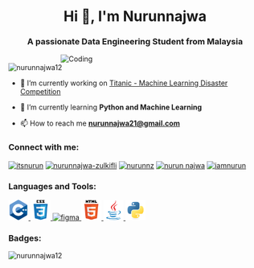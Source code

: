 <h1 align="center">Hi 👋, I'm Nurunnajwa</h1>
<h3 align="center">A passionate Data Engineering Student from Malaysia</h3>
<img align="right" alt="Coding" width="400" src="https://thumbs.gfycat.com/AppropriateFatKagu-max-1mb.gif">


<p align="left"> <img src="https://komarev.com/ghpvc/?username=nurunnajwa12&label=Profile%20views&color=0e75b6&style=flat" alt="nurunnajwa12" /> </p>



- 🔭 I’m currently working on [Titanic - Machine Learning Disaster Competition](https://www.kaggle.com/competitions/titanic)

- 🌱 I’m currently learning **Python and Machine Learning**

- 📫 How to reach me **nurunnajwa21@gmail.com**

<h3 align="left">Connect with me:</h3>
<p align="left">
<a href="https://twitter.com/itsnurun" target="blank"><img align="center" src="https://raw.githubusercontent.com/rahuldkjain/github-profile-readme-generator/master/src/images/icons/Social/twitter.svg" alt="itsnurun" height="30" width="40" /></a>
<a href="https://linkedin.com/in/nurunnajwa-zulkifli" target="blank"><img align="center" src="https://raw.githubusercontent.com/rahuldkjain/github-profile-readme-generator/master/src/images/icons/Social/linked-in-alt.svg" alt="nurunnajwa-zulkifli" height="30" width="40" /></a>
<a href="https://kaggle.com/nurunnz" target="blank"><img align="center" src="https://raw.githubusercontent.com/rahuldkjain/github-profile-readme-generator/master/src/images/icons/Social/kaggle.svg" alt="nurunnz" height="30" width="40" /></a>
<a href="https://fb.com/nurun najwa" target="blank"><img align="center" src="https://raw.githubusercontent.com/rahuldkjain/github-profile-readme-generator/master/src/images/icons/Social/facebook.svg" alt="nurun najwa" height="30" width="40" /></a>
<a href="https://instagram.com/iamnurun" target="blank"><img align="center" src="https://raw.githubusercontent.com/rahuldkjain/github-profile-readme-generator/master/src/images/icons/Social/instagram.svg" alt="iamnurun" height="30" width="40" /></a>
</p>

<h3 align="left">Languages and Tools:</h3>
<p align="left"> <a href="https://www.w3schools.com/cpp/" target="_blank" rel="noreferrer"> <img src="https://raw.githubusercontent.com/devicons/devicon/master/icons/cplusplus/cplusplus-original.svg" alt="cplusplus" width="40" height="40"/> </a> <a href="https://www.w3schools.com/css/" target="_blank" rel="noreferrer"> <img src="https://raw.githubusercontent.com/devicons/devicon/master/icons/css3/css3-original-wordmark.svg" alt="css3" width="40" height="40"/> </a> <a href="https://www.figma.com/" target="_blank" rel="noreferrer"> <img src="https://www.vectorlogo.zone/logos/figma/figma-icon.svg" alt="figma" width="40" height="40"/> </a> <a href="https://www.w3.org/html/" target="_blank" rel="noreferrer"> <img src="https://raw.githubusercontent.com/devicons/devicon/master/icons/html5/html5-original-wordmark.svg" alt="html5" width="40" height="40"/> </a> <a href="https://www.java.com" target="_blank" rel="noreferrer"> <img src="https://raw.githubusercontent.com/devicons/devicon/master/icons/java/java-original.svg" alt="java" width="40" height="40"/> </a> <a href="https://www.python.org" target="_blank" rel="noreferrer"> <img src="https://raw.githubusercontent.com/devicons/devicon/master/icons/python/python-original.svg" alt="python" width="40" height="40"/> </a> </p>

<h3 align="left">Badges:</h3>
<div data-iframe-width="150" data-iframe-height="270" data-share-badge-id="985d2f79-221a-41f1-8bc7-97e58709cd6c" data-share-badge-host="https://www.credly.com"></div><script type="text/javascript" async src="//cdn.credly.com/assets/utilities/embed.js"></script>

<p><img align="left" src="https://github-readme-stats.vercel.app/api/top-langs?username=nurunnajwa12&show_icons=true&locale=en&layout=compact" alt="nurunnajwa12" /></p>


